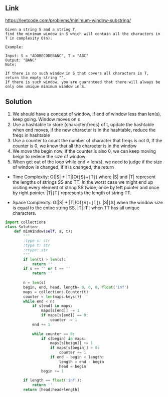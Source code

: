 ## Link
https://leetcode.com/problems/minimum-window-substring/
```
Given a string S and a string T, 
find the minimum window in S which will contain all the characters in T in complexity O(n).

Example:

Input: S = "ADOBECODEBANC", T = "ABC"
Output: "BANC"
Note:

If there is no such window in S that covers all characters in T, return the empty string "".
If there is such window, you are guaranteed that there will always be only one unique minimum window in S.
```
## Solution
1. We should have a concept of window, if end of window less than len(s), keep going. Window moves on s
2. Use a hashtable to store {character:freqs} of t, update the hashtable when end moves, if the new character is in
the hashtable, reduce the freqs in hashtable
3. Use a counter to count the number of character that freqs is not 0, If the counter
is 0, we know that all the character is in the window
4. We move the begin now, if the counter is also 0, we can keep moving beign to redece the size of window
5. When get out of the loop while end < len(s), we need to judge if the size of window is changed, if it is changed,
the return
- Time Complexity: O(|S| + |T|)O(∣S∣+∣T∣) where |S| and |T| represent the lengths of strings SS and TT. In the worst case we might end up visiting every element of string SS twice, once by left pointer and once by right pointer. |T|∣T∣ represents the length of string TT.

- Space Complexity: O(|S| + |T|)O(∣S∣+∣T∣). |S|∣S∣ when the window size is equal to the entire string SS. |T|∣T∣ when TT has all unique characters.
```python
import collections
class Solution:
    def minWindow(self, s, t):
        """
        :type s: str
        :type t: str
        :rtype: str
        """
        if len(t) > len(s):
            return ''
        if s == '' or t == ''
            return ''
        
        n = len(s)
        begin, end, head, length= 0, 0, 0, float('inf')
        maps = collections.Counter(t)
        counter = len(maps.keys())
        while end < n:
            if s[end] in maps:
                maps[s[end]] -= 1
                if maps[s[end]] == 0:
                    counter -= 1
            end += 1
            
            while counter == 0:
                if s[begin] in maps:
                    maps[s[beign]] += 1
                    if maps[s[begin]] > 0:
                        counter += 1
                    if end - begin < length:
                        length = end - begin
                        head = begin
                begin += 1
                
        if length == float('inf'):
            return ''
        return [head:head+length]
```
